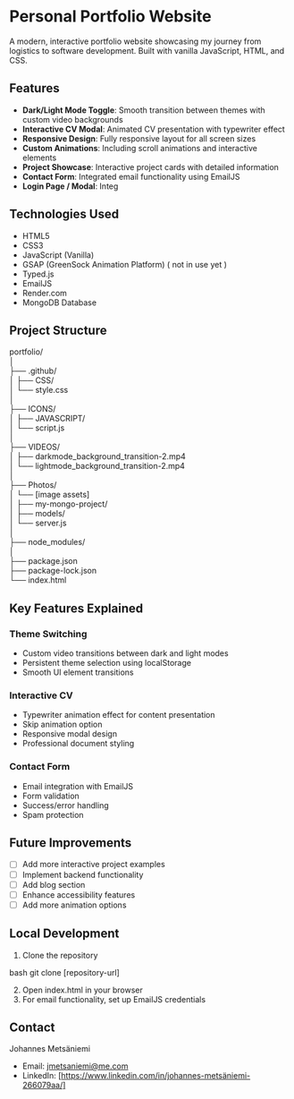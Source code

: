 # Personal Portfolio Website

A modern, interactive portfolio website showcasing my journey from logistics to software development. Built with vanilla JavaScript, HTML, and CSS.

## Features

- **Dark/Light Mode Toggle**: Smooth transition between themes with custom video backgrounds
- **Interactive CV Modal**: Animated CV presentation with typewriter effect
- **Responsive Design**: Fully responsive layout for all screen sizes
- **Custom Animations**: Including scroll animations and interactive elements
- **Project Showcase**: Interactive project cards with detailed information
- **Contact Form**: Integrated email functionality using EmailJS
- **Login Page / Modal**: Integ

## Technologies Used

- HTML5
- CSS3
- JavaScript (Vanilla)
- GSAP (GreenSock Animation Platform) ( not in use yet )
- Typed.js
- EmailJS
- Render.com
- MongoDB Database

## Project Structure

portfolio/    
│      
├── .github/      
│ ├── CSS/    
│ └── style.css     
│       
├── ICONS/      
│ ├── JAVASCRIPT/       
│ └── script.js      
│       
├── VIDEOS/       
│ ├── darkmode_background_transition-2.mp4         
│ └── lightmode_background_transition-2.mp4       
│         
├── Photos/      
│ └── [image assets]       
│ ├── my-mongo-project/      
│ ├── models/      
│ └── server.js     
│     
├── node_modules/       
│       
├── package.json       
├── package-lock.json        
└── index.html        


## Key Features Explained

### Theme Switching
- Custom video transitions between dark and light modes
- Persistent theme selection using localStorage
- Smooth UI element transitions

### Interactive CV
- Typewriter animation effect for content presentation
- Skip animation option
- Responsive modal design
- Professional document styling

### Contact Form
- Email integration with EmailJS
- Form validation
- Success/error handling
- Spam protection

## Future Improvements

- [ ] Add more interactive project examples
- [ ] Implement backend functionality
- [ ] Add blog section
- [ ] Enhance accessibility features
- [ ] Add more animation options

## Local Development

1. Clone the repository

bash
git clone [repository-url]

2. Open index.html in your browser
3. For email functionality, set up EmailJS credentials

## Contact

Johannes Metsäniemi
- Email: jmetsaniemi@me.com
- LinkedIn: [https://www.linkedin.com/in/johannes-metsäniemi-266079aa/]

